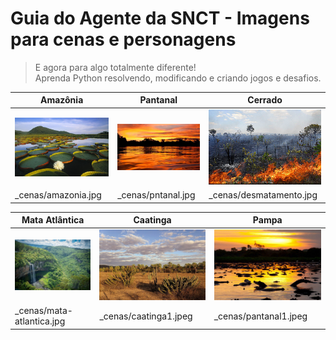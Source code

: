 <!---
Open Source program Pynoplia - Copyright © 2024  Carlo Oliveira** <carlo@nce.ufrj.br>,
PDX-License-Identifier:** `GNU General Public License v3.0 or later <http://is.gd/3Udt>`_.
-->
# Guia do Agente da SNCT - Imagens para cenas e personagens
> E agora para algo totalmente diferente! <br>
> Aprenda Python resolvendo, modificando e criando jogos e desafios. <br>

| Amazônia            | Pantanal           | Cerrado                 |
|---------------------|--------------------|-------------------------|
| ![pic][am1]         | ![pic][pan1]       | ![pic][cer1]            |
| _cenas/amazonia.jpg | _cenas/pntanal.jpg | _cenas/desmatamento.jpg |

| Mata Atlântica            | Caatinga              | Pampa                    |
|---------------------------|-----------------------|--------------------------|
| ![pic][atl1]              | ![pic][caa1]          | ![pic][pam1]             |
| _cenas/mata-atlantica.jpg | _cenas/caatinga1.jpeg | _cenas/pantanal1.jpeg    |

[am1]: ../../_cenas/amazonia.jpg
[pan1]: ../../_cenas/pntanal.jpg
[cer1]: ../../_cenas/desmatamento.jpg
[atl1]: ../../_cenas/mata-atlantica.jpg
[caa1]: ../../_cenas/caatinga1.jpeg
[pam1]: ../../_cenas/pantanal1.jpeg